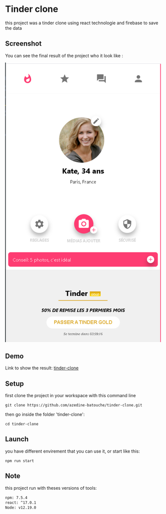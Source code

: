 # Tinder clone

this project was a tinder clone using react technologie and firebase to save the data

## Screenshot

You can see the final result of the project who it look like :

![](/src/assets/imgs/tinder-screenshot.PNG)

## Demo

Link to show the result: [tinder-clone](https://tinder-clone-fb470.web.app/profil)

## Setup

first clone the project in your workspace with this command line

```
git clone https://github.com/azedine-batouche/tinder-clone.git
```

then go inside the folder 'tinder-clone':

```
cd tinder-clone
```

## Launch

you have different envirement that you can use it, or start like this:

```
npm run start
```

## Note

this project run with theses versions of tools:

```
npm: 7.5.4
react: ^17.0.1
Node: v12.19.0
```

